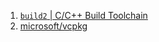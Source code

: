  1. [`build2` | C/C++ Build Toolchain](https://build2.org/)
 2. [microsoft/vcpkg](https://github.com/microsoft/vcpkg)
